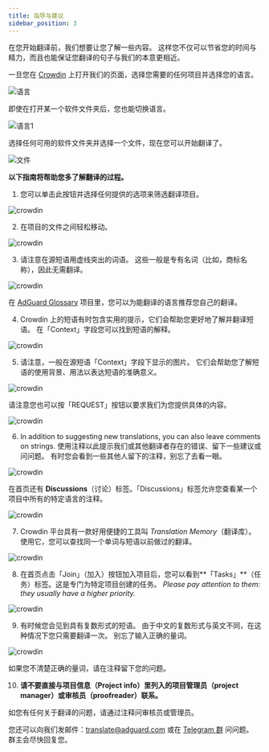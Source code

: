 ```yaml
---
title: 指导与建议
sidebar_position: 3
---
```


在您开始翻译前，我们想要让您了解一些内容。 这样您不仅可以节省您的时间与精力，而且也能保证您翻译的句子与我们的本意更相近。

一旦您在 [Crowdin](https://crowdin.com/profile/adguard/) 上打开我们的页面，选择您需要的任何项目并选择您的语言。

![语言](https://cdn.adguard.com/content/Kb/ad_blocker/miscellaneous/adguard_translations/language.png)

即使在打开某一个软件文件夹后，您也能切换语言。

![语言1](https://cdn.adguard.com/content/Kb/ad_blocker/miscellaneous/adguard_translations/language1.png)

选择任何可用的软件文件夹并选择一个文件，现在您可以开始翻译了。

![文件](https://cdn.adguard.com/content/Kb/ad_blocker/miscellaneous/adguard_translations/files.png)

**以下指南将帮助您多了解翻译的过程。**

1. 您可以单击此按钮并选择任何提供的选项来筛选翻译项目。

![crowdin](https://cdn.adguard.com/public/Adguard/kb/en/ag-translations/filter.png)

2. 在项目的文件之间轻松移动。

![crowdin](https://cdn.adguard.com/content/Kb/ad_blocker/miscellaneous/adguard_translations/filter_file.png)

3. 请注意在源短语用虚线突出的词语。 这些一般是专有名词（比如，商标名称），因此无需翻译。

![crowdin](https://cdn.adguard.com/public/Adguard/kb/en/ag-translations/terms.png)

在 [AdGuard Glossary](https://crowdin.com/project/adguard-glossary) 项目里，您可以为能翻译的语言推荐您自己的翻译。

4. Crowdin 上的短语有时包含实用的提示，它们会帮助您更好地了解并翻译短语。 在「Context」字段您可以找到短语的解释。

![crowdin](https://cdn.adguard.com/public/Adguard/kb/en/ag-translations/context-note.png)

5. 请注意，一般在源短语「Context」字段下显示的图片。 它们会帮助您了解短语的使用背景、用法以表达短语的准确意义。

![crowdin](https://cdn.adguard.com/public/Adguard/kb/en/ag-translations/screenshot.png)

请注意您也可以按「REQUEST」按钮以要求我们为您提供具体的内容。

![crowdin](https://cdn.adguard.com/public/Adguard/kb/en/ag-translations/request.png)

6. In addition to suggesting new translations, you can also leave comments on strings. 使用注释以此提示我们或其他翻译者存在的错误、留下一些建议或问问题。 有时您会看到一些其他人留下的注释，别忘了去看一眼。

![crowdin](https://cdn.adguard.com/public/Adguard/kb/en/ag-translations/comments.png)

在首页还有 **Discussions**（讨论）标签。「Discussions」标签允许您查看某一个项目中所有的特定语言的注释。

![crowdin](https://cdn.adguard.com/public/Adguard/kb/en/ag-translations/discussions.png)

7. Crowdin 平台具有一款好用便捷的工具叫 _Translation Memory_（翻译库）。 使用它，您可以查找同一个单词与短语以前做过的翻译。

![crowdin](https://cdn.adguard.com/public/Adguard/kb/en/ag-translations/tm.png)

8. 在首页点击「Join」（加入）按钮加入项目后，您可以看到**「Tasks」**（任务）标签。这是专门为特定项目创建的任务。 _Please pay attention to them: they usually have a higher priority._

![crowdin](https://cdn.adguard.com/public/Adguard/kb/en/ag-translations/tasks.png)

9. 有时候您会见到具有复数形式的短语。 由于中文的复数形式与英文不同，在这种情况下您只需要翻译一次。 别忘了输入正确的量词。

![crowdin](https://cdn.adguard.com/public/Adguard/kb/en/ag-translations/plurals.png)

如果您不清楚正确的量词，请在注释留下您的问题。

10. **请不要直接与项目信息（Project info）里列入的项目管理员（project manager）或审核员（proofreader）联系。**

如您有任何关于翻译的问题，请通过注释问审核员或管理员。

您还可以向我们发邮件：[translate@adguard.com](mailto:translate@adguard.com) 或在 [Telegram 群](https://t.me/joinchat/UVYTLcHbr8JmOGIy) 问问题。 群主会尽快回复您。